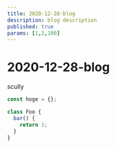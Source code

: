 ```yaml
---
title: 2020-12-28-blog
description: blog description
published: true
params: [1,2,100]
---
```


# 2020-12-28-blog

scully

```ts
const hoge = {};

class Foo {
  bar() {
    return 1;
  }
}
```
